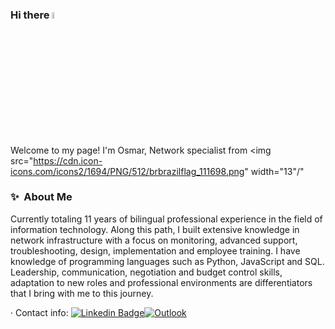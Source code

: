 ### Hi there <a href="https://www.gautamkrishnar.com/"><img src="https://media.giphy.com/media/hvRJCLFzcasrR4ia7z/giphy.gif" width="5%"></a>

Welcome to my page!
I'm Osmar, Network specialist from <img src="https://cdn.icon-icons.com/icons2/1694/PNG/512/brbrazilflag_111698.png" width="13"/"

### ✨&nbsp; About Me
Currently totaling 11 years of bilingual professional experience in the field of information technology. Along this path, I built extensive knowledge in network infrastructure with a focus on monitoring, advanced support, troubleshooting, design, implementation and employee training. I have knowledge of programming languages ​​such as Python, JavaScript and SQL.
Leadership, communication, negotiation and budget control skills, adaptation to new roles and professional environments are differentiators that I bring with me to this journey.

· Contact info: [![Linkedin Badge](https://img.shields.io/badge/-osmarjunior04-blue?style=flat&logo=Linkedin&logoColor=white&link=https://www.linkedin.com/in/osmarjunior04/)](https://www.linkedin.com/in/osmarjunior04/)[![Outlook](https://img.shields.io/badge/-osmarjunior04@hotmail.com-0078D4?style=flat&logo=microsoft-outlook&logoColor=white&link=mailto:osmarjunior04@hotmail.com)](mailto:osmarjunior04@hotmail.com)
